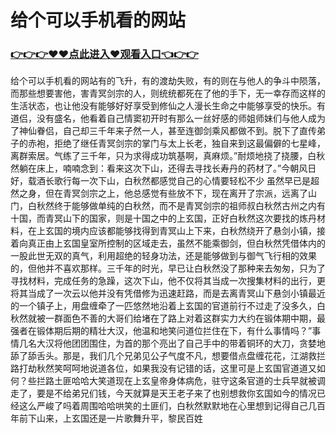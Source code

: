 # 给个可以手机看的网站
### <a href="https://github.com/cdfrtw/ghty/issues/1">👉👉👉♥♥点此进入♥观看入口👈👉👉</a>

给个可以手机看的网站有的飞升，有的渡劫失败，有的则在与他人的争斗中陨落，而那些想要害他，害青冥剑宗的人，则统统都死在了他的手下，无一幸存而这样的生活状态，也让他没有能够好好享受到修仙之人漫长生命之中能够享受的快乐。有道侣，没有盛名，他看着自己情窦初开时有那么一丝好感的师姐师妹们与他人成为了神仙眷侣，自己却三千年来孑然一人，甚至连御剑乘风都做不到。脱下了直传弟子的赤袍，拒绝了继任青冥剑宗的掌门与太上长老，独自来到这最偏僻的七星峰，离群索居。气练了三千年，只为求得成功筑基啊，真麻烦。”耐烦地挠了挠腰，白秋然躺在床上，喃喃念到：看来这次下山，还得去寻找长寿丹的药材了。”今朝风日好，载酒长歌行每一次下山，白秋然都感觉自己的心情要轻松不少
虽然早已是超然之身，但在青冥剑宗之上，他总感觉有些放不下，现在离开了宗派，远离了山门，白秋然终于能够做单纯的白秋然，而不是青冥剑宗的祖师叔白秋然古州之内有十国，而青冥山下的国家，则是十国之中的上玄国，正好白秋然这次要找的炼丹材料，在上玄国的境内应该都能够找得到青冥山上下来，白秋然绕开了悬剑小镇，接着向真正由上玄国皇室所控制的区域走去，虽然不能乘御剑，但白秋然凭借体内的一股此世无双的真气，利用超绝的轻身功法，还是能够做到与御气飞行相的效果的，但他并不喜欢那样。三千年的时光，早已让白秋然没了那种来去匆匆，只为了寻找材料，完成任务的急躁，这次下山，他不仅将其当成一次搜集材料的出行，更将其当成了一次云以他并没有凭借修为迅速赶路，而是去离青冥山下悬剑小镇最近的一个镇子上，用盘缠牵了一匹悠然地沿着上玄国的官道前行不过走了没多久，白秋然就被一群面色不善的大哥们给堵在了路上对着这群实力大约在锻体期中期，最强者在锻体期后期的精壮大汉，他温和地笑问道位拦住在下，有什么事情吗？”事情几名大汉将他团团围住，为首的那个亮出了自己手中的带着铜环的大刀，贪婪地舔了舔舌头。那是，我们几个兄弟见公子气度不凡，想要借点盘缠花花，江湖救拦路打劫秋然笑呵呵地说道各位，如果我没有记错的话，这里可是上玄国官道道又如何？些拦路土匪哈哈大笑道现在上玄皇帝身体病危，驻守这条官道的士兵早就被调走了，要是不给弟兄们钱，今天就算是天王老子来了也别想救你玄国如今的情况已经这么严峻了吗着周围哈哈哄笑的土匪们，白秋然默默地在心里想到记得自己几百年前下山来，上玄国还是一片歌舞升平，黎民百姓
